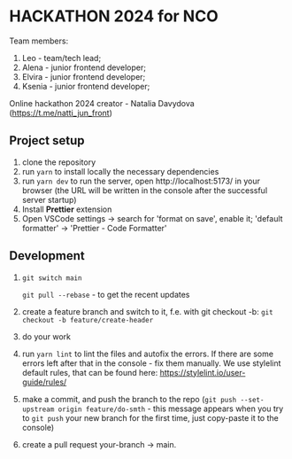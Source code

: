 # HACKATHON 2024 for NCO

Team members:

1. Leo - team/tech lead;
2. Alena - junior frontend developer;
3. Elvira - junior frontend developer;
4. Ksenia - junior frontend developer;

Online hackathon 2024 creator - Natalia Davydova (https://t.me/natti_jun_front)

## Project setup

1. clone the repository
2. run `yarn` to install locally the necessary dependencies
3. run `yarn dev` to run the server, open http://localhost:5173/ in your browser (the URL will be written in the console after the successful server startup)
4. Install **Prettier** extension
5. Open VSCode settings -> search for 'format on save', enable it; 'default formatter' -> 'Prettier - Code Formatter'

## Development

1. `git switch main`

   `git pull --rebase` - to get the recent updates

2. create a feature branch and switch to it, f.e. with git checkout -b: `git checkout -b feature/create-header`
3. do your work
4. run `yarn lint` to lint the files and autofix the errors. If there are some errors left after that in the console - fix them manually. We use stylelint default rules, that can be found here: https://stylelint.io/user-guide/rules/
5. make a commit, and push the branch to the repo (`git push --set-upstream origin feature/do-smth` - this message appears when you try to `git push` your new branch for the first time, just copy-paste it to the console)
6. create a pull request your-branch -> main.
